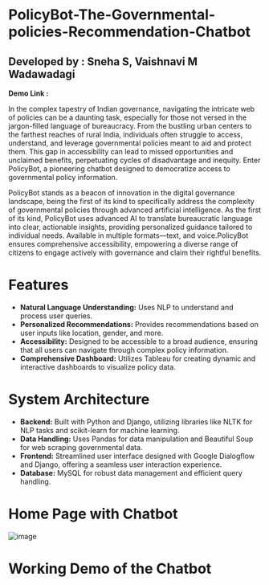 # PolicyBot-The-Governmental-policies-Recommendation-Chatbot

## Developed by : Sneha S, Vaishnavi M Wadawadagi

**Demo Link :** 

In the complex tapestry of Indian governance, navigating the intricate web of policies can be a daunting task, especially for those not versed in the jargon-filled language of bureaucracy. From the bustling urban centers to the farthest reaches of rural India, individuals often struggle to access, understand, and leverage governmental policies meant to aid and protect them. This gap in accessibility can lead to missed opportunities and unclaimed benefits, perpetuating cycles of disadvantage and inequity. Enter PolicyBot, a pioneering chatbot designed to democratize access to governmental policy information.

PolicyBot stands as a beacon of innovation in the digital governance landscape, being the first of its kind to specifically address the complexity of governmental policies through advanced artificial intelligence. As the first of its kind, PolicyBot uses advanced AI to translate bureaucratic language into clear, actionable insights, providing personalized guidance tailored to individual needs. Available in multiple formats—text, and voice.PolicyBot ensures comprehensive accessibility, empowering a diverse range of citizens to engage actively with governance and claim their rightful benefits.

# Features

- **Natural Language Understanding:** Uses NLP to understand and process user queries.
- **Personalized Recommendations:** Provides recommendations based on user inputs like location, gender, and more.
- **Accessibility:** Designed to be accessible to a broad audience, ensuring that all users can navigate through complex policy information.
- **Comprehensive Dashboard:** Utilizes Tableau for creating dynamic and interactive dashboards to visualize policy data.

# System Architecture

- **Backend:** Built with Python and Django, utilizing libraries like NLTK for NLP tasks and scikit-learn for machine learning.
- **Data Handling:** Uses Pandas for data manipulation and Beautiful Soup for web scraping governmental data.
- **Frontend:** Streamlined user interface designed with Google Dialogflow and Django, offering a seamless user interaction experience.
- **Database:** MySQL for robust data management and efficient query handling.

# Home Page with Chatbot
![image](https://github.com/snehh2711/PolicyBot-A-Governmental-policies-Recommendation-Chatbot/assets/124482094/9132794c-65a9-4d6c-9b79-f434df62d46e)

# Working Demo of the Chatbot
